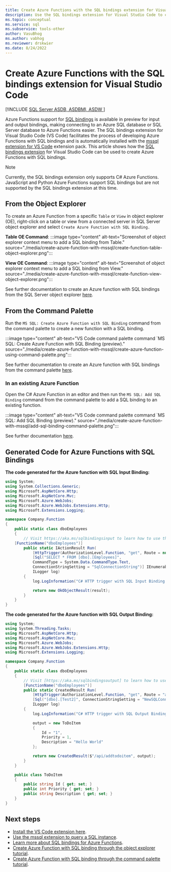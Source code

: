 ```yaml
---
title: Create Azure Functions with the SQL bindings extension for Visual Studio Code
description: Use the SQL bindings extension for Visual Studio Code to create Azure functions with SQL bindings.
ms.topic: conceptual
ms.service: sql
ms.subservice: tools-other
author: VasuBhog
ms.author: vabhog
ms.reviewer: drskwier
ms.date: 8/24/2022
---
```


# Create Azure Functions with the SQL bindings extension for Visual Studio Code

[!INCLUDE [SQL Server ASDB, ASDBMI, ASDW ](../../includes/applies-to-version/sql-asdb-asdbmi-asa.md)]

Azure Functions support for [SQL bindings](/azure/azure-functions/functions-bindings-azure-sql) is available in preview for input and output bindings, making connecting to an Azure SQL database or SQL Server database to Azure Functions easier. The SQL bindings extension for Visual Studio Code (VS Code) facilitates the process of developing Azure Functions with SQL bindings and is automatically installed with the [mssql extension for VS Code](https://aka.ms/mssql-marketplace) extension pack.  This article shows how the [SQL bindings extension](https://marketplace.visualstudio.com/items?itemName=ms-mssql.sql-bindings-vscode) for Visual Studio Code can be used to create Azure Functions with SQL bindings.

> [!NOTE]
> Currently, the SQL bindings extension only supports C# Azure Functions. JavaScript and Python Azure Functions support SQL bindings but are not supported by the SQL bindings extension at this time.

## From the Object Explorer 
To create an Azure Function from a specific `Table` or `View` in object explorer (OE), right-click on a table or view from a connected server in SQL Server object explorer and select `Create Azure Function with SQL Binding.` 

**Table OE Command**:
:::image type="content" alt-text="Screenshot of object explorer context menu to add a SQL binding from Table." source="./media/create-azure-function-with-mssql/create-function-table-object-explorer.png":::

**View OE Command**:
:::image type="content" alt-text="Screenshot of object explorer context menu to add a SQL binding from View." source="./media/create-azure-function-with-mssql/create-function-view-object-explorer.png":::

See further documentation to create an Azure function with SQL bindings from the SQL Server object explorer [here](create-azure-function-with-mssql-object-explorer.md).

## From the Command Palette 
Run the `MS SQL: Create Azure Function with SQL Binding` command from the command palette to create a new function with a SQL binding. 

:::image type="content" alt-text="VS Code command palette command `MS SQL: Create Azure Function with SQL Binding (preview)." source="./media/create-azure-function-with-mssql/create-azure-function-using-command-palette.png":::

See further documentation to create an Azure function with SQL bindings from the command palette [here](create-azure-function-with-mssql-command-palette.md).

### In an existing Azure Function

Open the C# Azure Function in an editor and then run the `MS SQL: Add SQL Binding` command from the command palette to add a SQL binding to an existing function.

:::image type="content" alt-text="VS Code command palette command `MS SQL: Add SQL Binding (preview)." source="./media/create-azure-function-with-mssql/add-sql-binding-command-palette.png":::

See further documentation [here](create-azure-function-with-mssql-command-palette.md).

## Generated Code for Azure Functions with SQL Bindings

**The code generated for the Azure function with SQL Input Binding:**
    
```csharp
using System;
using System.Collections.Generic;
using Microsoft.AspNetCore.Http;
using Microsoft.AspNetCore.Mvc;
using Microsoft.Azure.WebJobs;
using Microsoft.Azure.WebJobs.Extensions.Http;
using Microsoft.Extensions.Logging;

namespace Company.Function
{
    public static class dboEmployees
    {
        // Visit https://aka.ms/sqlbindingsinput to learn how to use this input binding
    [FunctionName("dboEmployees")]
        public static IActionResult Run(
            [HttpTrigger(AuthorizationLevel.Function, "get", Route = null)] HttpRequest req,
            [Sql("SELECT * FROM [dbo].[Employees]",
            CommandType = System.Data.CommandType.Text,
            ConnectionStringSetting = "SqlConnectionString")] IEnumerable<Object> result,
            ILogger log)
        {
            log.LogInformation("C# HTTP trigger with SQL Input Binding function processed a request.");

            return new OkObjectResult(result);
        }
    }
}
```

**The code generated for the Azure function with SQL Output Binding:**

```csharp
using System;
using System.Threading.Tasks;
using Microsoft.AspNetCore.Http;
using Microsoft.AspNetCore.Mvc;
using Microsoft.Azure.WebJobs;
using Microsoft.Azure.WebJobs.Extensions.Http;
using Microsoft.Extensions.Logging;

namespace Company.Function
{
    public static class dboEmployees
    {
        // Visit [https://aka.ms/sqlbindingsoutput] to learn how to use this output binding
        [FunctionName("dboEmployees")]
        public static CreatedResult Run(
            [HttpTrigger(AuthorizationLevel.Function, "get", Route = "addtodoitem")] HttpRequest req,
            [Sql("[dbo].[Test2]", ConnectionStringSetting = "NewSQLConnectionString")] out ToDoItem output,
            ILogger log)
        {
            log.LogInformation("C# HTTP trigger with SQL Output Binding function processed a request.");

            output = new ToDoItem
            {
                Id = "1",
                Priority = 1,
                Description = "Hello World"
            };

            return new CreatedResult($"/api/addtodoitem", output);
        }
    }

    public class ToDoItem
    {
        public string Id { get; set; }
        public int Priority { get; set; }
        public string Description { get; set; }
    }
}
```

## Next steps

- [Install the VS Code extension here](https://marketplace.visualstudio.com/items?itemName=ms-mssql.sql-bindings-vscode).
- [Use the mssql extension to query a SQL instance](mssql-extensions.md).
- [Learn more about SQL bindings for Azure Functions](/azure/azure-functions/functions-bindings-azure-sql).
- [Create Azure Function with SQL binding through the object explorer tutorial](create-azure-function-with-mssql-object-explorer.md).
- [Create Azure Function with SQL binding through the command palette tutorial](create-azure-function-with-mssql-command-palette.md).